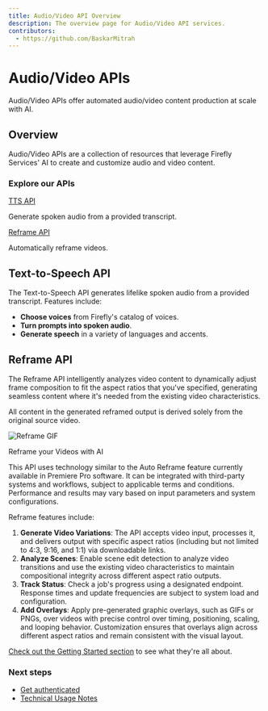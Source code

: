 ```yaml
---
title: Audio/Video API Overview
description: The overview page for Audio/Video API services.
contributors:
  - https://github.com/BaskarMitrah
---
```


<Hero slots="heading, text" background="rgb(233, 80, 80)"/>

# Audio/Video APIs

Audio/Video APIs offer automated audio/video content production at scale with AI.

## Overview

Audio/Video APIs are a collection of resources that leverage Firefly Services' AI to create and customize audio and video content.

<DiscoverBlock slots="heading, link, text"/>

### Explore our APIs

[TTS API](guides/)

Generate spoken audio from a provided transcript.

<DiscoverBlock slots="link, text"/>

[Reframe API](guides/)

Automatically reframe videos.

## Text-to-Speech API

The Text-to-Speech API generates lifelike spoken audio from a provided transcript. Features include:

- **Choose voices** from Firefly's catalog of voices.
- **Turn prompts into spoken audio**.
- **Generate speech** in a variety of languages and accents.

## Reframe API

The Reframe API intelligently analyzes video content to dynamically adjust frame composition to fit the aspect ratios that you've specified, generating seamless content where it's needed from the existing video characteristics.

All content in the generated reframed output is derived solely from the original source video.

<TextBlock slots="image, heading, text" theme="dark" />

![Reframe GIF](/images/reframe.gif)

Reframe your Videos with AI

This API uses technology similar to the Auto Reframe feature currently available in Premiere Pro software. It can be integrated with third-party systems and workflows, subject to applicable terms and conditions. Performance and results may vary based on input parameters and system configurations.

Reframe features include:

1. **Generate Video Variations**: The API accepts video input, processes it, and delivers output with specific aspect ratios (including but not limited to 4:3, 9:16, and 1:1) via downloadable links.
2. **Analyze Scenes**: Enable scene edit detection to analyze video transitions and use the existing video characteristics to maintain compositional integrity across different aspect ratio outputs.
3. **Track Status**: Check a job's progress using a designated endpoint. Response times and update frequencies are subject to system load and configuration.
4. **Add Overlays**: Apply pre-generated graphic overlays, such as GIFs or PNGs, over videos with precise control over timing, positioning, scaling, and looping behavior. Customization ensures that overlays align across different aspect ratios and remain consistent with the visual layout.

[Check out the Getting Started section](/getting_started/) to see what they're all about.

<Resources slots="heading, links"/>

### Next steps

* [Get authenticated](./getting_started/index.md)
* [Technical Usage Notes](./getting_started/usage/index.md)
